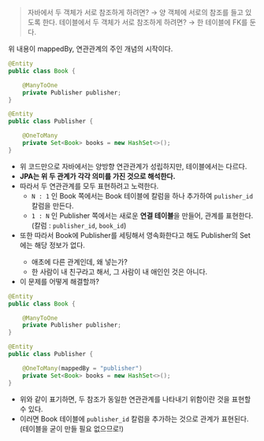 > 자바에서 두 객체가 서로 참조하게 하려면?
→ 양 객체에 서로의 참조를 들고 있도록 한다.
테이블에서 두 객체가 서로 참조하게 하려면?
→ 한 테이블에 FK를 둔다.
> 

위 내용이 mappedBy, 연관관계의 주인 개념의 시작이다.

```java
@Entity
public class Book {

    @ManyToOne
    private Publisher publisher;
}

@Entity
public class Publisher {

    @OneToMany
    private Set<Book> books = new HashSet<>();
}
```

- 위 코드만으로 자바에서는 양방향 연관관계가 성립하지만, 테이블에서는 다르다.
- **JPA는 위 두 관계가 각각 의미를 가진 것으로 해석한다.**
- 따라서 두 연관관계를 모두 표현하려고 노력한다.
    - `N : 1` 인 Book 쪽에서는 Book 테이블에 칼럼을 하나 추가하여 `pulisher_id` 칼럼을 만든다.
    - `1 : N` 인 Publisher 쪽에서는 새로운 **연결 테이블**을 만들어, 관계를 표현한다. (칼럼 : `publisher_id`, `book_id`)
- 또한 따라서 Book에 Publisher를 세팅해서 영속화한다고 해도 Publisher의 Set<Book>에는 해당 정보가 없다.
    - 애초에 다른 관계인데, 왜 넣는가?
    - 한 사람이 내 친구라고 해서, 그 사람이 내 애인인 것은 아니다.
- 이 문제를 어떻게 해결할까?

```java
@Entity
public class Book {

    @ManyToOne
    private Publisher publisher;
}

@Entity
public class Publisher {

    @OneToMany(mappedBy = "publisher")
    private Set<Book> books = new HashSet<>();
}
```

- 위와 같이 표기하면, 두 참조가 동일한 연관관계를 나타내기 위함이란 것을 표현할 수 있다.
- 이러면 Book 테이블에 `publisher_id` 칼럼을 추가하는 것으로 관계가 표현된다. (테이블을 굳이 만들 필요 없으므로!)
